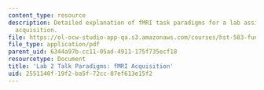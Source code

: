 ```yaml
---
content_type: resource
description: Detailed explanation of fMRI task paradigms for a lab assignment on fMRI
  acquisition.
file: https://ol-ocw-studio-app-qa.s3.amazonaws.com/courses/hst-583-functional-magnetic-resonance-imaging-data-acquisition-and-analysis-fall-2008/2551140f19f2ba5f72cc87ef613e15f2_lab2_tasks.pdf
file_type: application/pdf
parent_uid: 6344a97b-cc11-05ad-4911-175f735ecf18
resourcetype: Document
title: 'Lab 2 Talk Paradigms: fMRI Acquisition'
uid: 2551140f-19f2-ba5f-72cc-87ef613e15f2
---
```

